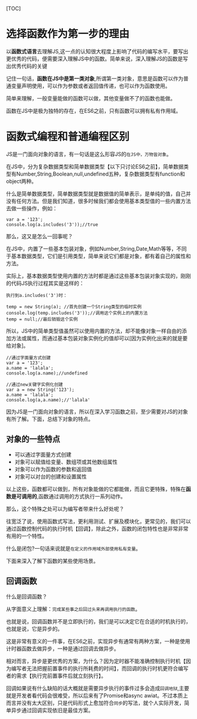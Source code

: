 [TOC]

# 选择函数作为第一步的理由
 以**函数式语言**去理解JS,这一点的认知很大程度上影响了代码的编写水平，要写出更优秀的代码，便需要深入理解JS中的函数。简单来说，深入理解JS的函数是写出优秀代码的关键
 
 记住一句话，**函数在JS中是第一类对象**,所谓第一类对象，意思是函数可以作为普通变量声明使用，可以作为参数或者返回值传递，也可以作为函数使用。
 
 简单来理解，一般变量能做的函数可以做，其他变量做不了的函数也能做。
 
 函数在JS中是极为独特的存在，在ES6之前，只有函数可以拥有私有作用域。
 
 # 函数式编程和普通编程区别
 JS是一门面向对象的语言，有一句话是这么形容JS的`在JS中，万物皆对象`。
 
在JS中，分为复杂数据类型和简单数据类型【以下只讨论ES6之前】，简单数据类型有Number,String,Boolean,null,undefined五种，复杂数据类型有function和object两种。

什么是简单数据类型，简单数据类型就是数据值的简单表示，是单纯的值，自己并没有任何方法。但是我们知道，很多时候我们都会使用基本类型值的一些内置方法去做一些操作，例如：
```
var a = '123';
console.log(a.includes('3'));//true
```
那么，这又是怎么一回事呢？

在JS中，内置了一些基本包装对象，例如Number,String,Date,Math等等，不同于基本数据类型，它们是引用类型，简单来说它们都是对象，都有着自己的属性和方法。

实际上，基本数据类型使用内置的方法时都是通过这些基本包装对象实现的，刚刚的代码JS执行过程其实是这样的：
```
执行到a.includes('3')时：

temp = new String(a); //首先创建一个String类型的临时实例
console.log(temp.includes('3'));//调用这个实例上的内置方法
temp = null;//最后销毁这个实例
```
所以，JS中的简单类型值虽然可以使用内置的方法，却不能像对象一样自由的添加方法或属性，而通过基本包装对象实例化的值却可以[因为实例化出来的就是要给对象]。
```
//通过字面量方式创建
var a = '123';
a.name = 'lalala';
console.log(a.name);//undefined

//通过new关键字实例化创建
var a = new String('123');
a.name = 'lalala';
console.log(a,a.name);//'lalala'
```

因为JS是一门面向对象的语言，所以在深入学习函数之前，至少需要对JS的对象有所了解。下面，总结下对象的特点。

## 对象的一些特点
- 可以通过字面量方式创建
- 对象可以赋值给变量、数组项或其他数组属性
- 对象可以作为函数的参数和返回值
- 对象可以对台的创建和设置属性

以上这些，函数都可以做到，所有对象能做的它都能做，而且它更特殊，特殊在**函数是可调用的**,函数通过调用的方式执行一系列动作。

那么，这个特殊之处可以为编写者带来什么好处呢？

往宽泛了说，使用函数式写法，更利用测试、扩展及模块化，更常见的，我们可以通过函数控制代码的执行时机【回调】，除此之外，函数的闭包特性也是非常非常有用的一个特性。

什么是闭包?一句话来说就是`在定义的作用域外部使用私有变量`。

下面来深入了解下函数的某些使用场景。

## 回调函数
什么是回调函数？

从字面意义上理解：`完成某些事之后回过头来再调用执行的函数`。

也就是说，回调函数并不是立即执行的，我们是可以决定它在合适的时机执行的，也就是说，它是异步的。

这是非常有意义的一件事，在ES6之前，实现异步有通常有两种方案，一种是使用计时器函数去做异步，一种是通过回调去做异步。

相对而言，异步是更优秀的方案，为什么？因为定时器不能准确控制执行时机【因为编写者无法把握前置事件的执行所耗费的时间】，而回调的执行时机更符合编写者的需求【执行完前置事件后就立刻执行】。

回调如果说有什么缺陷的话大概就是需要异步执行的事件过多会造成`回调地狱`,主要就是开发者看代码会很难受，所以后来有了Promise和async awiat。不过本质上而言并没有太大区别，只是代码形式上愈加符合`同步`的写法，就个人实际开发，简单异步通过回调实现依旧是最佳方案。

  
  
  
    
    